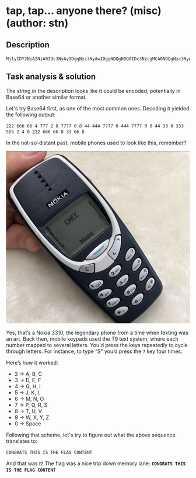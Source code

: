# tap, tap... anyone there? (misc) (author: stn)

## Description

```shell
MjIyIDY2NiA2NiA0IDc3NyAyIDggNzc3NyAwIDggNDQgNDQ0IDc3NzcgMCA0NDQgNzc3NyAwIDggNDQgMzMgMCAzMzMgNTU1IDIgNCAwIDIyMiA2NjYgNjYgOCAzMyA2NiA4
```

## Task analysis & solution

The string in the description looks like it could be encoded, potentially in Base64 or another similar format.

Let's try Base64 first, as one of the most common ones. Decoding it yielded the following output:

```shell
222 666 66 4 777 2 8 7777 0 8 44 444 7777 0 444 7777 0 8 44 33 0 333 555 2 4 0 222 666 66 8 33 66 8
```

In the not-so-distant past, mobile phones used to look like this, remember?

![Image Preview](1.png)

Yes, that’s a Nokia 3310, the legendary phone from a time when texting was an art. Back then, mobile keypads used the T9 text system, where each number mapped to several letters. You'd press the keys repeatedly to cycle through letters. For instance, to type “S” you’d press the ``7`` key four times.

Here’s how it worked:

- 2 → A, B, C
- 3 → D, E, F
- 4 → G, H, I
- 5 → J, K, L
- 6 → M, N, O
- 7 → P, Q, R, S
- 8 → T, U, V
- 9 → W, X, Y, Z
- 0 → Space

Following that scheme, let's try to figure out what the above sequence translates to:

```shell
CONGRATS THIS IS THE FLAG CONTENT
```

And that was it! The flag was a nice trip down memory lane: **``CONGRATS THIS IS THE FLAG CONTENT``**